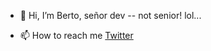 - 👋 Hi, I’m Berto, señor dev -- not senior! lol...

- 📫 How to reach me <a href="https://Twitter.com/0xBerto" target="_blank">Twitter</a>

<!---
c9obvi/c9obvi is a ✨ special ✨ repository because its `README.md` (this file) appears on your GitHub profile.
You can click the Preview link to take a look at your changes.
--->
